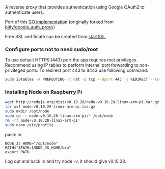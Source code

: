 A reverse proxy that provides authentication using Google OAuth2 to authenticate users.

Port of this [GO implementation](https://github.com/drweaver/google_auth_proxy) 
(originally forked from [bitly/google_auth_proxy](https://github.com/bitly/google_auth_proxy))



Free SSL certificate can be created from [startSSL](http://www.startssl.com/)

### Configure ports not to need sudo/root

To use default HTTPS (443) port the app requires root privileges.  Recommend using IP 
tables to perform internal port forwarding to non-privileged ports.  To redirect port 443 to 8443 
use following command:

```bash
sudo iptables -A PREROUTING -t nat -p tcp --dport 443 -j REDIRECT --to-port 8443
```

### Installing Node on Raspberry Pi

```bash
wget http://nodejs.org/dist/v0.10.28/node-v0.10.28-linux-arm-pi.tar.gz
tar xvf node-v0.10.28-linux-arm-pi.tar.gz
sudo mkdir /opt/node
sudo cp -r node-v0.10.28-linux-arm-pi/* /opt/node
rm -rf node-v0.10.28-linux-arm-pi*
sudo nano /etc/profile
```
paste in:
```
NODE_JS_HOME="/opt/node"
PATH="$PATH:$NODE_JS_HOME/bin"
export PATH
```

Log out and back in and try node -v, it should give v0.10.28.
